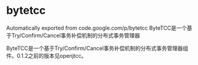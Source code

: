 # bytetcc
Automatically exported from code.google.com/p/bytetcc
ByteTCC是一个基于Try/Confirm/Cancel事务补偿机制的分布式事务管理器

ByteTCC是一个基于Try/Confirm/Cancel事务补偿机制的分布式事务管理器组件。0.1.2之前的版本见openjtcc。
